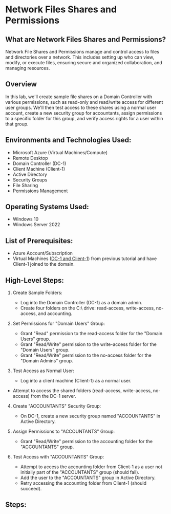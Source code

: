 <h1> Network Files Shares and Permissions </h1>

<h2> What are Network Files Shares and Permissions? </h2>

Network File Shares and Permissions manage and control access to files and directories over a network. This includes setting up who can view, modify, or execute files, ensuring secure and organized collaboration, and managing resources.

<h2> Overview </h2>

In this lab, we'll create sample file shares on a Domain Controller with various permissions, such as read-only and read/write access for different user groups. We'll then test access to these shares using a normal user account, create a new security group for accountants, assign permissions to a specific folder for this group, and verify access rights for a user within that group.

<h2> Environments and Technologies Used: </h2>

- Microsoft Azure (Virtual Machines/Compute)
- Remote Desktop
- Domain Controller (DC-1)
- Client Machine (Client-1)
- Active Directory
- Security Groups
- File Sharing
- Permissions Management

<h2> Operating Systems Used: </h2>

- Windows 10
- Windows Server 2022

<h2> List of Prerequisites: </h2>

- Azure Account/Subscription
- Virtual Machines ([DC-1 and Client-1](https://github.com/Kelsow96/-Implementing-Active-Directory-On-Premises-in-Azure)) from previous tutorial and have Client-1 joined to the domain.

<h2> High-Level Steps: </h2>

1. Create Sample Folders:
    - Log into the Domain Controller (DC-1) as a domain admin.
    - Create four folders on the C:\ drive: read-access, write-access, no-access, and accounting.

2. Set Permissions for "Domain Users" Group:
    - Grant "Read" permission to the read-access folder for the "Domain Users" group.
    - Grant "Read/Write" permission to the write-access folder for the "Domain Users" group.
    - Grant "Read/Write" permission to the no-access folder for the "Domain Admins" group.

3. Test Access as Normal User:
    - Log into a client machine (Client-1) as a normal user.
  - Attempt to access the shared folders (read-access, write-access, no-access) from the DC-1 server.

4. Create "ACCOUNTANTS" Security Group:
    - On DC-1, create a new security group named "ACCOUNTANTS" in Active Directory.

5. Assign Permissions to "ACCOUNTANTS" Group:
    - Grant "Read/Write" permission to the accounting folder for the "ACCOUNTANTS" group.

6. Test Access with "ACCOUNTANTS" Group:
    - Attempt to access the accounting folder from Client-1 as a user not initially part of the "ACCOUNTANTS" group (should fail).
    - Add the user to the "ACCOUNTANTS" group in Active Directory.
    - Retry accessing the accounting folder from Client-1 (should succeed).

<h2> Steps: </h2>
